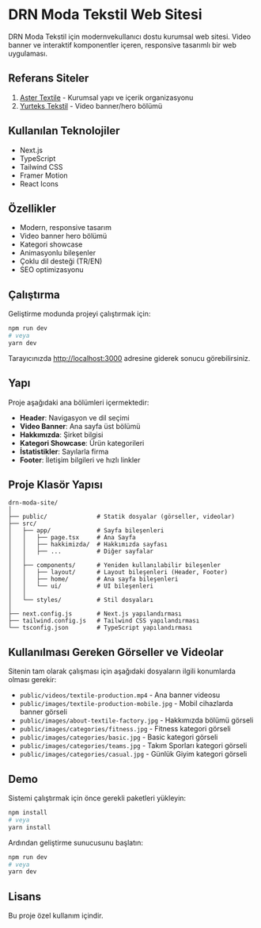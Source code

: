 # DRN Moda Tekstil Web Sitesi

DRN Moda Tekstil için modernvekullanıcı dostu kurumsal web sitesi. Video banner ve interaktif komponentler içeren, responsive tasarımlı bir web uygulaması.

## Referans Siteler

1. [Aster Textile](https://www.astertextile.com/tr) - Kurumsal yapı ve içerik organizasyonu
2. [Yurteks Tekstil](http://www.yurtekstekstil.com.tr/) - Video banner/hero bölümü

## Kullanılan Teknolojiler

- Next.js
- TypeScript
- Tailwind CSS
- Framer Motion
- React Icons

## Özellikler

- Modern, responsive tasarım
- Video banner hero bölümü
- Kategori showcase
- Animasyonlu bileşenler
- Çoklu dil desteği (TR/EN)
- SEO optimizasyonu

## Çalıştırma

Geliştirme modunda projeyi çalıştırmak için:

```bash
npm run dev
# veya
yarn dev
```

Tarayıcınızda [http://localhost:3000](http://localhost:3000) adresine giderek sonucu görebilirsiniz.

## Yapı

Proje aşağıdaki ana bölümleri içermektedir:

- **Header**: Navigasyon ve dil seçimi
- **Video Banner**: Ana sayfa üst bölümü
- **Hakkımızda**: Şirket bilgisi
- **Kategori Showcase**: Ürün kategorileri
- **İstatistikler**: Sayılarla firma
- **Footer**: İletişim bilgileri ve hızlı linkler

## Proje Klasör Yapısı

```
drn-moda-site/
│
├── public/              # Statik dosyalar (görseller, videolar)
├── src/
│   ├── app/             # Sayfa bileşenleri
│   │   ├── page.tsx     # Ana Sayfa
│   │   ├── hakkimizda/  # Hakkımızda sayfası
│   │   ├── ...          # Diğer sayfalar
│   │
│   ├── components/      # Yeniden kullanılabilir bileşenler
│   │   ├── layout/      # Layout bileşenleri (Header, Footer)
│   │   ├── home/        # Ana sayfa bileşenleri
│   │   └── ui/          # UI bileşenleri
│   │
│   └── styles/          # Stil dosyaları
│
├── next.config.js       # Next.js yapılandırması
├── tailwind.config.js   # Tailwind CSS yapılandırması
└── tsconfig.json        # TypeScript yapılandırması
```

## Kullanılması Gereken Görseller ve Videolar

Sitenin tam olarak çalışması için aşağıdaki dosyaların ilgili konumlarda olması gerekir:

- `public/videos/textile-production.mp4` - Ana banner videosu
- `public/images/textile-production-mobile.jpg` - Mobil cihazlarda banner görseli
- `public/images/about-textile-factory.jpg` - Hakkımızda bölümü görseli
- `public/images/categories/fitness.jpg` - Fitness kategori görseli
- `public/images/categories/basic.jpg` - Basic kategori görseli
- `public/images/categories/teams.jpg` - Takım Sporları kategori görseli
- `public/images/categories/casual.jpg` - Günlük Giyim kategori görseli

## Demo

Sistemi çalıştırmak için önce gerekli paketleri yükleyin:

```bash
npm install
# veya
yarn install
```

Ardından geliştirme sunucusunu başlatın:

```bash
npm run dev
# veya
yarn dev
```

## Lisans

Bu proje özel kullanım içindir. 